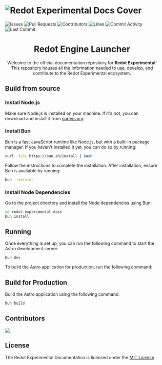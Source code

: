 # ![Redot Experimental Docs Cover](/.github/assets/cover.png)

![Issues](https://img.shields.io/github/issues-raw/Redot-Experimental/redot-experimental-docs?color=FFA726&label=issues&style=for-the-badge)
![Pull Requests](https://img.shields.io/github/issues-pr-raw/Redot-Experimental/redot-experimental-docs?color=FFA726&label=PRs&style=for-the-badge)
![Contributors](https://img.shields.io/github/contributors/Redot-Experimental/redot-experimental-docs?color=FFA726&label=contributors&style=for-the-badge)
![Lines](https://img.shields.io/endpoint?url=https://ghloc.vercel.app/api/Redot-Experimental/redot-experimental-docs/badge?style=flat&logoColor=white&color=FFA726&style=for-the-badge)
![Commit Activity](https://img.shields.io/github/commit-activity/m/Redot-Experimental/redot-experimental-docs?color=FFA726&label=commits&style=for-the-badge)
![Last Commit](https://img.shields.io/github/last-commit/Redot-Experimental/redot-experimental-docs?color=FFA726&label=last%20commit&style=for-the-badge)


<div align="center">

<h1 align="center">Redot Engine Launcher</h1>

Welcome to the official documentation repository for **Redot Experimental**! This repository houses all the information needed to use, develop, and contribute to the Redot Experimental ecosystem.
</div>

## Build from source

### Install Node.js

Make sure Node.js is installed on your machine. If it's not, you can download and install it from [nodejs.org](https://nodejs.org/).

### Install Bun

Bun is a fast JavaScript runtime like Node.js, but with a built-in package manager. If you haven't installed it yet, you can do so by running:

```bash
curl -fsSL https://bun.sh/install | bash
```

Follow the instructions to complete the installation. After installation, ensure Bun is available by running:

```bash
bun --version
```

### Install Node Dependencies

Go to the project directory and install the Node dependencies using Bun:

```bash
cd redot-experimental-docs
bun install
```

## Running

Once everything is set up, you can run the following command to start the Astro development server:

```bash
bun dev
```

To build the Astro application for production, run the following command:

## Build for Production

Build the Astro application using the following command:

```bash
bun build
```

## Contributors

<a href="https://github.com/Redot-Experimental/redot-experimental-docs/graphs/contributors">
  <img src="https://contrib.rocks/image?repo=Redot-Experimental/redot-experimental-docs" />
</a>

## License

The Redot Experimental Documentation is licensed under the [MIT License](LICENSE).

